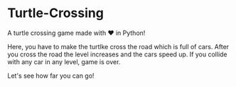 # Turtle-Crossing
A turtle crossing game made with ❤️ in Python!

Here, you have to make the turtlke cross the road which is full of cars.
After you cross the road the level increases and the cars speed up.
If you collide with any car in any level, game is over.

Let's see how far you can go!
